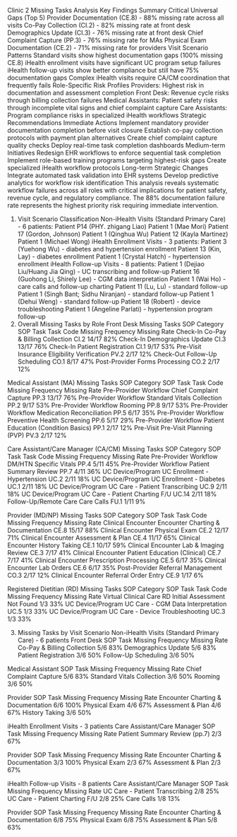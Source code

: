 Clinic 2 Missing Tasks Analysis 
Key Findings Summary
Critical Universal Gaps (Top 5)
Provider Documentation (CE.8) - 88% missing rate across all visits
Co-Pay Collection (CI.2) - 82% missing rate at front desk
Demographics Update (CI.3) - 76% missing rate at front desk
Chief Complaint Capture (PP.3) - 76% missing rate for MAs
Physical Exam Documentation (CE.2) - 71% missing rate for providers
Visit Scenario Patterns
Standard visits show highest documentation gaps (100% missing CE.8)
iHealth enrollment visits have significant UC program setup failures
iHealth follow-up visits show better compliance but still have 75% documentation gaps
Complex iHealth visits require CA/CM coordination that frequently fails
Role-Specific Risk Profiles
Providers: Highest risk in documentation and assessment completion
Front Desk: Revenue cycle risks through billing collection failures
Medical Assistants: Patient safety risks through incomplete vital signs and chief complaint capture
Care Assistants: Program compliance risks in specialized iHealth workflows
Strategic Recommendations
Immediate Actions
Implement mandatory provider documentation completion before visit closure
Establish co-pay collection protocols with payment plan alternatives
Create chief complaint capture quality checks
Deploy real-time task completion dashboards
Medium-term Initiatives 
Redesign EHR workflows to enforce sequential task completion
Implement role-based training programs targeting highest-risk gaps
Create specialized iHealth workflow protocols
Long-term Strategic Changes 
Integrate automated task validation into EHR systems
Develop predictive analytics for workflow risk identification
This analysis reveals systematic workflow failures across all roles with critical implications for patient safety, revenue cycle, and regulatory compliance. The 88% documentation failure rate represents the highest priority risk requiring immediate intervention.

1. Visit Scenario Classification
Non-iHealth Visits (Standard Primary Care) - 6 patients:
Patient P14 (PHY. zhigang Liao)
Patient 1 (Mae Mori)
Patient 17 (Gordon, Johnson)
Patient 1 (Qinghua Wu)
Patient 12 (Kayla Martinez)
Patient 1 (Michael Wong)
iHealth Enrollment Visits - 3 patients:
Patient 3 (Yuehong Wu) - diabetes and hypertension enrollment
Patient 13 (Kin, Lay) - diabetes enrollment
Patient 1 (Crystal Hatch) - hypertension enrollment
iHealth Follow-up Visits - 8 patients:
Patient 1 (Dejiao Liu/Huang Jia Qing) - UC transcribing and follow-up
Patient 16 (Guohong Li, Shirely Lee) - CGM data interpretation
Patient 1 (Wai Ho) - care calls and follow-up charting
Patient 11 (Lu, Lu) - standard follow-up
Patient 1 (Singh Bant; Sidhu Niranjan) - standard follow-up
Patient 1 (Dehui Weng) - standard follow-up
Patient 18 (Robert) - device troubleshooting
Patient 1 (Angeline Parlati) - hypertension program follow-up
2. Overall Missing Tasks by Role
Front Desk Missing Tasks
SOP Category
SOP Task
Task Code
Missing Frequency
Missing Rate
Check-In
Co-Pay & Billing Collection
CI.2
14/17
82%
Check-In
Demographics Update
CI.3
13/17
76%
Check-In
Patient Registration
CI.1
9/17
53%
Pre-Visit
Insurance Eligibility Verification
PV.2
2/17
12%
Check-Out
Follow-Up Scheduling
CO.1
8/17
47%
Post-Provider
Forms Processing
CO.2
2/17
12%

Medical Assistant (MA) Missing Tasks
SOP Category
SOP Task
Task Code
Missing Frequency
Missing Rate
Pre-Provider Workflow
Chief Complaint Capture
PP.3
13/17
76%
Pre-Provider Workflow
Standard Vitals Collection
PP.2
9/17
53%
Pre-Provider Workflow
Rooming
PP.8
9/17
53%
Pre-Provider Workflow
Medication Reconciliation
PP.5
6/17
35%
Pre-Provider Workflow
Preventive Health Screening
PP.6
5/17
29%
Pre-Provider Workflow
Patient Education (Condition Basics)
PP.1
2/17
12%
Pre-Visit
Pre-Visit Planning (PVP)
PV.3
2/17
12%

Care Assistant/Care Manager (CA/CM) Missing Tasks
SOP Category
SOP Task
Task Code
Missing Frequency
Missing Rate
Pre-Provider Workflow
DM/HTN Specific Vitals
PP.4
5/11
45%
Pre-Provider Workflow
Patient Summary Review
PP.7
4/11
36%
UC Device/Program
UC Enrollment - Hypertension
UC.2
2/11
18%
UC Device/Program
UC Enrollment - Diabetes
UC.1
2/11
18%
UC Device/Program
UC Care - Patient Transcribing
UC.9
2/11
18%
UC Device/Program
UC Care - Patient Charting F/U
UC.14
2/11
18%
Follow-Up/Remote Care
Care Calls
FU.1
1/11
9%

Provider (MD/NP) Missing Tasks
SOP Category
SOP Task
Task Code
Missing Frequency
Missing Rate
Clinical Encounter
Encounter Charting & Documentation
CE.8
15/17
88%
Clinical Encounter
Physical Exam
CE.2
12/17
71%
Clinical Encounter
Assessment & Plan
CE.4
11/17
65%
Clinical Encounter
History Taking
CE.1
10/17
59%
Clinical Encounter
Lab & Imaging Review
CE.3
7/17
41%
Clinical Encounter
Patient Education (Clinical)
CE.7
7/17
41%
Clinical Encounter
Prescription Processing
CE.5
6/17
35%
Clinical Encounter
Lab Orders
CE.6
6/17
35%
Post-Provider
Referral Management
CO.3
2/17
12%
Clinical Encounter
Referral Order Entry
CE.9
1/17
6%

Registered Dietitian (RD) Missing Tasks
SOP Category
SOP Task
Task Code
Missing Frequency
Missing Rate
Virtual Clinical Care
RD Initial Assessment
Not Found
1/3
33%
UC Device/Program
UC Care - CGM Data Interpretation
UC.5
1/3
33%
UC Device/Program
UC Care - Device Troubleshooting
UC.3
1/3
33%

3. Missing Tasks by Visit Scenario
Non-iHealth Visits (Standard Primary Care) - 6 patients
Front Desk
SOP Task
Missing Frequency
Missing Rate
Co-Pay & Billing Collection
5/6
83%
Demographics Update
5/6
83%
Patient Registration
3/6
50%
Follow-Up Scheduling
3/6
50%

Medical Assistant
SOP Task
Missing Frequency
Missing Rate
Chief Complaint Capture
5/6
83%
Standard Vitals Collection
3/6
50%
Rooming
3/6
50%

Provider
SOP Task
Missing Frequency
Missing Rate
Encounter Charting & Documentation
6/6
100%
Physical Exam
4/6
67%
Assessment & Plan
4/6
67%
History Taking
3/6
50%

iHealth Enrollment Visits - 3 patients
Care Assistant/Care Manager
SOP Task
Missing Frequency
Missing Rate
Patient Summary Review 
(pp.7)
2/3
67%

Provider
SOP Task
Missing Frequency
Missing Rate
Encounter Charting & Documentation
3/3
100%
Physical Exam
2/3
67%
Assessment & Plan
2/3
67%

iHealth Follow-up Visits - 8 patients
Care Assistant/Care Manager
SOP Task
Missing Frequency
Missing Rate
UC Care - Patient Transcribing
2/8
25%
UC Care - Patient Charting F/U
2/8
25%
Care Calls
1/8
13%

Provider
SOP Task
Missing Frequency
Missing Rate
Encounter Charting & Documentation
6/8
75%
Physical Exam
6/8
75%
Assessment & Plan
5/8
63%


